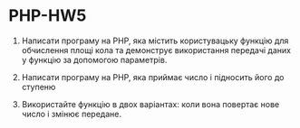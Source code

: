 # PHP-HW5

1. Написати програму на PHP, яка містить користувацьку функцію для обчислення площі кола та демонструє використання передачі даних у функцію за допомогою параметрів.

2. Написати програму на PHP, яка приймає число і підносить його до ступеню

3. Використайте функцію в двох варіантах: коли вона повертає нове число і змінює передане.